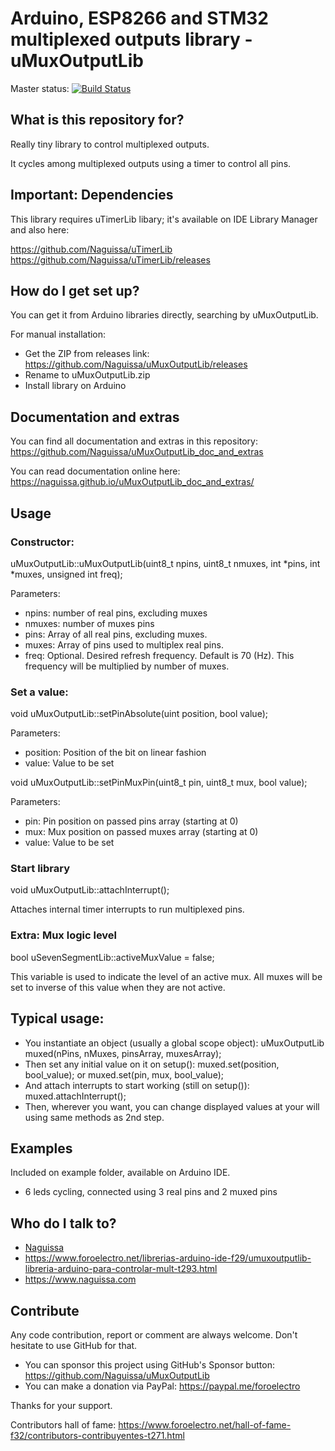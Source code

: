 # Arduino, ESP8266 and STM32 multiplexed outputs library - uMuxOutputLib #

Master status:   [![Build Status](https://travis-ci.org/Naguissa/uMuxOutputLib.svg?branch=master)](https://travis-ci.org/Naguissa/uMuxOutputLib)

## What is this repository for? ##

Really tiny library to control multiplexed outputs.

It cycles among multiplexed outputs using a timer to control all pins.

## Important: Dependencies ##

This library requires uTimerLib libary; it's available on IDE Library Manager and also here:

https://github.com/Naguissa/uTimerLib
https://github.com/Naguissa/uTimerLib/releases



## How do I get set up? ##

You can get it from Arduino libraries directly, searching by uMuxOutputLib.

For manual installation:

 * Get the ZIP from releases link: https://github.com/Naguissa/uMuxOutputLib/releases
 * Rename to uMuxOutputLib.zip
 * Install library on Arduino


## Documentation and extras ##

You can find all documentation and extras in this repository: https://github.com/Naguissa/uMuxOutputLib_doc_and_extras

You can read documentation online here: https://naguissa.github.io/uMuxOutputLib_doc_and_extras/


## Usage ##

### Constructor: ###

uMuxOutputLib::uMuxOutputLib(uint8_t npins, uint8_t nmuxes, int *pins, int *muxes, unsigned int freq);

Parameters:
 - npins: number of real pins, excluding muxes
 - nmuxes: number of muxes pins
 - pins: Array of all real pins, excluding muxes.
 - muxes: Array of pins used to multiplex real pins.
 - freq: Optional. Desired refresh frequency. Default is 70 (Hz). This frequency will be multiplied by number of muxes.

### Set a value: ###


void uMuxOutputLib::setPinAbsolute(uint position, bool value);

Parameters:
  - position: Position of the bit on linear fashion
  - value: Value to be set


void uMuxOutputLib::setPinMuxPin(uint8_t pin, uint8_t mux, bool value);

Parameters:
  - pin: Pin position on passed pins array (starting at 0)
  - mux: Mux position on passed muxes array (starting at 0)
  - value: Value to be set


### Start library ###

void uMuxOutputLib::attachInterrupt();

Attaches internal timer interrupts to run multiplexed pins.


### Extra: Mux logic level ###

bool uSevenSegmentLib::activeMuxValue = false;

This variable is used to indicate the level of an active mux. All muxes will be set to inverse of this value when they are not active.


## Typical usage: ##

 - You instantiate an object (usually a global scope object): uMuxOutputLib muxed(nPins, nMuxes, pinsArray, muxesArray);
 - Then set any initial value on it on setup(): muxed.set(position, bool_value); or muxed.set(pin, mux, bool_value);
 - And attach interrupts to start working (still on setup()): muxed.attachInterrupt();
 - Then, wherever you want, you can change displayed values at your will using same methods as 2nd step.



## Examples ##

Included on example folder, available on Arduino IDE.

 - 6 leds cycling, connected using 3 real pins and 2 muxed pins

## Who do I talk to? ##

 * [Naguissa](https://github.com/Naguissa)
 * https://www.foroelectro.net/librerias-arduino-ide-f29/umuxoutputlib-libreria-arduino-para-controlar-mult-t293.html
 * https://www.naguissa.com


## Contribute ##

Any code contribution, report or comment are always welcome. Don't hesitate to use GitHub for that.


 * You can sponsor this project using GitHub's Sponsor button: https://github.com/Naguissa/uMuxOutputLib
 * You can make a donation via PayPal: https://paypal.me/foroelectro


Thanks for your support.


Contributors hall of fame: https://www.foroelectro.net/hall-of-fame-f32/contributors-contribuyentes-t271.html
